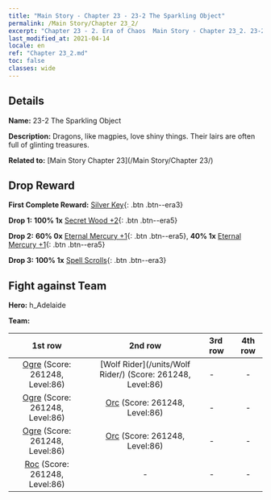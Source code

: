 ```yaml
---
title: "Main Story - Chapter 23 - 23-2 The Sparkling Object"
permalink: /Main Story/Chapter 23_2/
excerpt: "Chapter 23 - 2. Era of Chaos  Main Story - Chapter 23_2. 23-2 The Sparkling Object"
last_modified_at: 2021-04-14
locale: en
ref: "Chapter 23_2.md"
toc: false
classes: wide
---
```


## Details

 **Name:** 23-2 The Sparkling Object

 **Description:** Dragons, like magpies, love shiny things. Their lairs are often full of glinting treasures.

 **Related to:** [Main Story Chapter 23](/Main Story/Chapter 23/)

## Drop Reward

 **First Complete Reward:** [Silver Key](/Items/con_693/){: .btn .btn--era3}

 **Drop 1:** **100% 1x** [Secret Wood +2](/Items/mat_76/){: .btn .btn--era5}

 **Drop 2:** **60% 0x** [Eternal Mercury +1](/Items/mat_70/){: .btn .btn--era5}, **40% 1x** [Eternal Mercury +1](/Items/mat_70/){: .btn .btn--era5}

 **Drop 3:** **100% 1x** [Spell Scrolls](/Items/con_694/){: .btn .btn--era3}


## Fight against Team
 **Hero:** h_Adelaide

 **Team:**


  | 1st row | 2nd row | 3rd row | 4th row |
  |:----:|:----:|:----|:----:|
  | [Ogre](/units/Ogre/) (Score: 261248, Level:86)  | [Wolf Rider](/units/Wolf Rider/) (Score: 261248, Level:86)  | - | - |
  | [Ogre](/units/Ogre/) (Score: 261248, Level:86)  | [Orc](/units/Orc/) (Score: 261248, Level:86)  | - | - |
  | [Ogre](/units/Ogre/) (Score: 261248, Level:86)  | [Orc](/units/Orc/) (Score: 261248, Level:86)  | - | - |
  | [Roc](/units/Roc/) (Score: 261248, Level:86)  | - | - | - |


